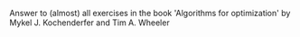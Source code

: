 Answer to (almost) all exercises in the book 'Algorithms for optimization' by Mykel J. Kochenderfer and Tim A. Wheeler
